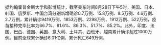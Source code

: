 据约翰霍普金斯大学和彭博统计，截至美东时间8月28日下午5时，美国、日本、韩国、俄罗斯、中国台湾分别新增确诊0.7万例、15.8万例、8.5万例、4.6万例、2.7万例，累计确诊9419万例、1853万例、2298万例、1912万例、522万例，疫苗接种完毕比率为66.7%、81.6%、86.3%、51.7%、85.2%。此外，印度、法国、巴西、德国、英国、意大利、土耳其、西班牙、越南累计确诊超过1000万例。目前全球累计确诊6.01亿例，累计死亡649万例。